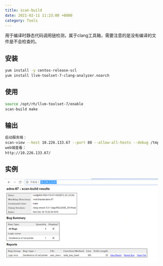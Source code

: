 ```yaml
---
title: scan-build
date: 2021-02-11 11:23:00 +0800
category: Tools
---
```


用于编译时静态代码调用链检测，属于clang工具箱，需要注意的是没有编译的文件是不会检查的。

## 安装
```bash
yum install -y centos-release-scl
yum install llvm-toolset-7-clang-analyzer.noarch
```

## 使用
```bash
source /opt/rh/llvm-toolset-7/enable
scan-build make
```

## 输出
```bash
启动服务端：
scan-view --host 10.226.133.67 --port 80 --allow-all-hosts --debug /tmp/scan-build-2019-12-30-102229-97575-1
web端查看：
http://10.226.133.67/
```

## 实例

![scan-build.png](/assets/images/scan-build.png)

